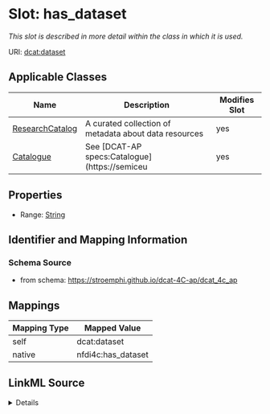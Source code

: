 

# Slot: has_dataset


_This slot is described in more detail within the class in which it is used._





URI: [dcat:dataset](http://www.w3.org/ns/dcat#dataset)



<!-- no inheritance hierarchy -->





## Applicable Classes

| Name | Description | Modifies Slot |
| --- | --- | --- |
| [ResearchCatalog](ResearchCatalog.md) | A curated collection of metadata about data resources |  yes  |
| [Catalogue](Catalogue.md) | See [DCAT-AP specs:Catalogue](https://semiceu |  yes  |







## Properties

* Range: [String](String.md)





## Identifier and Mapping Information







### Schema Source


* from schema: https://stroemphi.github.io/dcat-4C-ap/dcat_4c_ap




## Mappings

| Mapping Type | Mapped Value |
| ---  | ---  |
| self | dcat:dataset |
| native | nfdi4c:has_dataset |




## LinkML Source

<details>
```yaml
name: has_dataset
description: This slot is described in more detail within the class in which it is
  used.
from_schema: https://stroemphi.github.io/dcat-4C-ap/dcat_4c_ap
rank: 1000
slot_uri: dcat:dataset
alias: has_dataset
domain_of:
- Catalogue
range: string

```
</details>